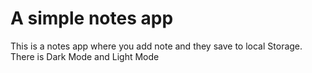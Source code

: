 # A simple notes app 

This is a notes app where you add note and they save to local Storage. There is Dark Mode and Light Mode
